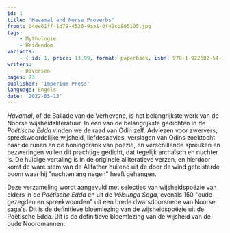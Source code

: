 ```yaml
---
id: 1
title: 'Havamal and Norse Proverbs'
front: 04ee61ff-1d79-4526-9aa1-0f49cb805105.jpg
tags:
    - Mythologie
    - Heidendom
variants:
    - { id: 1, price: 13.99, format: paperback, isbn: 978-1-922602-54-1 }
writers:
    - Diversen
pages: 73
publisher: 'Imperium Press'
language: Engels
date: '2022-05-13'
---
```


*Havamal*, of de Ballade van de Verhevene, is het belangrijkste werk van de Noorse wijsheidsliteratuur. In een van de belangrijkste gedichten in de *Poëtische Edda* vinden we de raad van Odin zelf. Adviezen voor zwervers, spreekwoordelijke wijsheid, liefdesadvies, verslagen van Odins zoektocht naar de runen en de honingdrank van poëzie, en verschillende spreuken en bezweringen vullen dit prachtige gedicht, dat tegelijk archaïsch en nuchter is. De huidige vertaling is in de originele alliteratieve verzen, en hierdoor komt de ware stem van de Allfather huilend uit de door de wind geteisterde boom waar hij "nachtenlang negen" heeft gehangen.

Deze verzameling wordt aangevuld met selecties van wijsheidspoëzie van elders in de *Poëtische Edda* en uit de *Völsunga Saga*, evenals 150 "oude gezegden en spreekwoorden" uit een brede dwarsdoorsnede van Noorse saga's. Dit is de definitieve bloemlezing van de wijsheidspoëzie uit de Poëtische Edda. Dit is de definitieve bloemlezing van de wijsheid van de oude Noordmannen.
